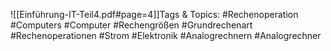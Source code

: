 
![[Einführung-IT-Teil4.pdf#page=4]]Tags & Topics:
   #Rechenoperation
   #Computers
   #Computer
   #Rechengrößen
   #Grundrechenart
   #Rechenoperationen
   #Strom
   #Elektronik
   #Analogrechnern
   #Analogrechner